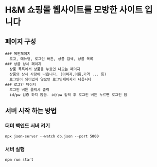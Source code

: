 # H&M 쇼핑몰 웹사이트를 모방한 사이트 입니다
  ## 페이지 구성
    ### 메인페이지
      로고, 메뉴탭, 로그인 버튼, 상품 검색, 상품 목록
    ### 상품 상세 페이지
      상품 목록에서 상품을 누르면 나오는 페이지
      상품의 상세 사항이 나옵니다. (이미지,이름,가격 ... 등)
      로그인이 되어있지 않으면 로그인페이지가 나옵니다
    ### 로그인 페이지
      로그인 버튼 클릭시 출력
      id/pw 검증 하지 않음. id/pw 입력 후 로그인 버튼 누르면 로그인 됨
       


## 서버 시작 하는 방법
  ### 더미 백엔드 서버 켜기
    npx json-server --watch db.json --port 5000
  ### 서버 실행
    npm run start




